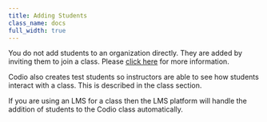 ```yaml
---
title: Adding Students
class_name: docs
full_width: true
---
```


You do not add students to an organization directly. They are added by inviting them to join a class. Please [click here](/docs/classes/classmanagement/addstudents) for more information.

Codio also creates test students so instructors are able to see how students interact with a class. This is described in the class section.

If you are using an LMS for a class then the LMS platform will handle the addition of students to the Codio class automatically.

